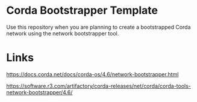 # Corda Bootstrapper Template
Use this repository when you are planning to create a bootstrapped Corda network using the network bootstrapper tool.

# Links
https://docs.corda.net/docs/corda-os/4.6/network-bootstrapper.html

https://software.r3.com/artifactory/corda-releases/net/corda/corda-tools-network-bootstrapper/4.6/